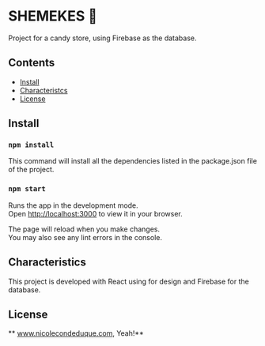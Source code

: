 # SHEMEKES 🐹

Project for a candy store, using Firebase as the database.

## Contents

- [Install](#install)
- [Characteristcs](#Characteristics)
- [License](#license)

## Install

### `npm install`

This command will install all the dependencies listed in the package.json file of the project.

### `npm start`

Runs the app in the development mode.\
Open [http://localhost:3000](http://localhost:3000) to view it in your browser.

The page will reload when you make changes.\
You may also see any lint errors in the console.

## Characteristics

This project is developed with React using for design and Firebase for the database.
 
## License

** www.nicolecondeduque.com, Yeah!**



